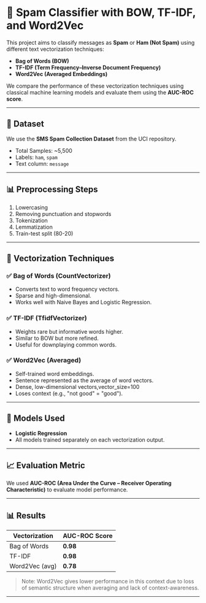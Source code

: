 # 📧 Spam Classifier with BOW, TF-IDF, and Word2Vec

This project aims to classify messages as **Spam** or **Ham (Not Spam)** using different text vectorization techniques:  
- **Bag of Words (BOW)**
- **TF-IDF (Term Frequency–Inverse Document Frequency)**
- **Word2Vec (Averaged Embeddings)**

We compare the performance of these vectorization techniques using classical machine learning models and evaluate them using the **AUC-ROC score**.

---

## 🧠 Dataset

We use the **SMS Spam Collection Dataset** from the UCI repository.

- Total Samples: ~5,500
- Labels: `ham`, `spam`
- Text column: `message`
---

## 📊 Preprocessing Steps

1. Lowercasing
2. Removing punctuation and stopwords
3. Tokenization
4. Lemmatization
5. Train-test split (80-20)

---

## 🔧 Vectorization Techniques

### ✅ Bag of Words (CountVectorizer)
- Converts text to word frequency vectors.
- Sparse and high-dimensional.
- Works well with Naive Bayes and Logistic Regression.

### ✅ TF-IDF (TfidfVectorizer)
- Weights rare but informative words higher.
- Similar to BOW but more refined.
- Useful for downplaying common words.

### ✅ Word2Vec (Averaged)
- Self-trained word embeddings.
- Sentence represented as the average of word vectors.
- Dense, low-dimensional vectors,vector_size=100
- Loses context (e.g., "not good" = "good").

---

## 🚀 Models Used

- **Logistic Regression**
- All models trained separately on each vectorization output.

---

## 📈 Evaluation Metric

We used **AUC-ROC (Area Under the Curve – Receiver Operating Characteristic)** to evaluate model performance.

---

## 📊 Results

| Vectorization | AUC-ROC Score |
|---------------|---------------|
| Bag of Words  | **0.98**      |
| TF-IDF        | **0.98**      |
| Word2Vec (avg)| **0.78**      |

> Note: Word2Vec gives lower performance in this context due to loss of semantic structure when averaging and lack of context-awareness.

---


